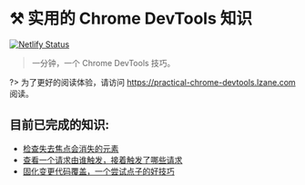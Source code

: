 # ⚒️ 实用的 Chrome DevTools 知识

[![Netlify Status](https://api.netlify.com/api/v1/badges/60c6da58-c569-4610-917f-dc9bb0adbf2f/deploy-status)](https://app.netlify.com/sites/friendly-dubinsky-167f6d/deploys)

> 一分钟，一个 Chrome DevTools 技巧。

?> 为了更好的阅读体验，请访问 https://practical-chrome-devtools.lzane.com 阅读。

## 目前已完成的知识:
- [检查失去焦点会消失的元素](/elements/inspect_elements_hide_on_blur)
- [查看一个请求由谁触发，接着触发了哪些请求](/network/view_initiators_and_dependencies)
- [固化变更代码覆盖，一个尝试点子的好技巧](/sources/local_overrides)



